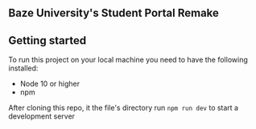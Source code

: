 ## Baze University's Student Portal Remake

## Getting started
To run this project on your local machine you need to have the following installed:
- Node 10 or higher
- npm

After cloning this repo, it the file's directory run `npm run dev` to start a development server
